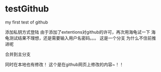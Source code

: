 testGithub
==========

my first test of github

添加私钥方式登陆
由于添加了extentions对github的许可，再次用海龟试一下
海龟测试结果不理想，还是需要输入用户名密码。。。
这是一个分支
为什么不住前推进呢

合并到主分支

同时在本地也有修改！
这个是在github网页上修改的内容~！！
